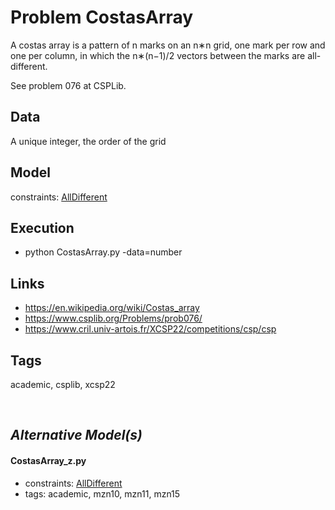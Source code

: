 # Problem CostasArray

A costas array is a pattern of n marks on an n∗n grid, one mark per row and one per column,
in which the n∗(n−1)/2 vectors between the marks are all-different.

See problem 076 at CSPLib.

## Data
  A unique integer, the order of the grid

## Model
  constraints: [AllDifferent](http://pycsp.org/documentation/constraints/AllDifferent)

## Execution
  - python CostasArray.py -data=number

## Links
  - https://en.wikipedia.org/wiki/Costas_array
  - https://www.csplib.org/Problems/prob076/
  - https://www.cril.univ-artois.fr/XCSP22/competitions/csp/csp

## Tags
  academic, csplib, xcsp22

<br />

## _Alternative Model(s)_

#### CostasArray_z.py
 - constraints: [AllDifferent](http://pycsp.org/documentation/constraints/AllDifferent)
 - tags: academic, mzn10, mzn11, mzn15
